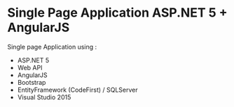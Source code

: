 # Single Page Application ASP.NET 5 + AngularJS

Single page Application using :
  - ASP.NET 5
  - Web API
  - AngularJS
  - Bootstrap
  - EntityFramework (CodeFirst) / SQLServer
  - Visual Studio 2015
